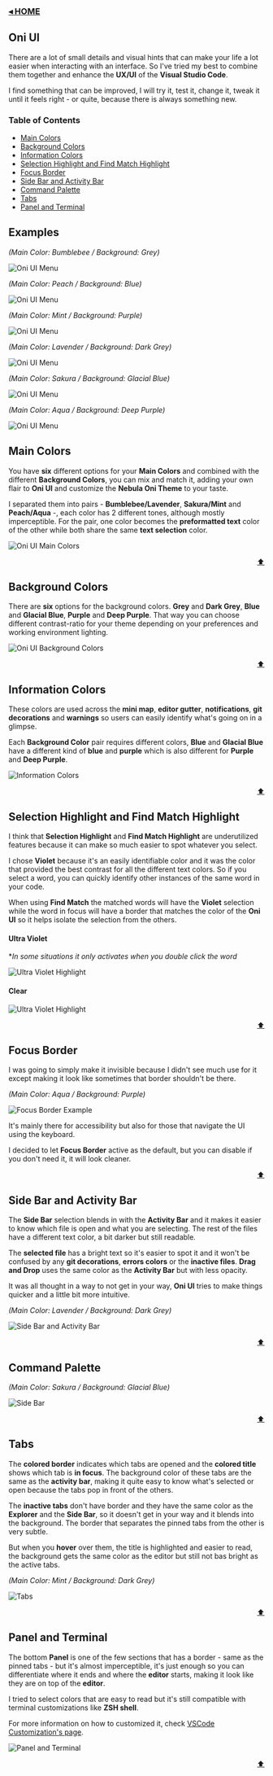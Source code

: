 ### [◂ HOME](../README.md) <!-- omit in toc -->

## Oni UI <!-- omit in toc -->

There are a lot of small details and visual hints that can make your life a lot easier when interacting with an interface. So I've tried my best to combine them together and enhance the **UX/UI** of the **Visual Studio Code**.

I find something that can be improved, I will try it, test it, change it, tweak it until it feels right - or quite, because there is always something new.

### Table of Contents

- [Main Colors](#main-colors)
- [Background Colors](#background-colors)
- [Information Colors](#information-colors)
- [Selection Highlight and Find Match Highlight](#selection-highlight-and-find-match-highlight)
- [Focus Border](#focus-border)
- [Side Bar and Activity Bar](#side-bar-and-activity-bar)
- [Command Palette](#command-palette)
- [Tabs](#tabs)
- [Panel and Terminal](#panel-and-terminal)

## Examples <!-- omit in toc -->

_<div align="left"> (Main Color: Bumblebee / Background: Grey) </div>_

![Oni UI Menu](./oni-ui/win_1.png)

_<div align="left"> (Main Color: Peach / Background: Blue) </div>_

![Oni UI Menu](./oni-ui/win_2.png)

_<div align="left"> (Main Color: Mint / Background: Purple) </div>_

![Oni UI Menu](./oni-ui/win_3.png)

_<div align="left"> (Main Color: Lavender / Background: Dark Grey) </div>_

![Oni UI Menu](./oni-ui/win_4.png)

_<div align="left"> (Main Color: Sakura / Background: Glacial Blue) </div>_

![Oni UI Menu](./oni-ui/win_5.png)

_<div align="left"> (Main Color: Aqua / Background: Deep Purple) </div>_

![Oni UI Menu](./oni-ui/win_6.png)

## Main Colors

You have **six** different options for your **Main Colors** and combined with the different **Background Colors**, you can mix and match it, adding your own flair to **Oni UI** and customize the **Nebula Oni Theme** to your taste.

I separated them into pairs - **Bumblebee/Lavender**, **Sakura/Mint** and **Peach/Aqua** -, each color has 2 different tones, although mostly imperceptible. For the pair, one color becomes the **preformatted text** color of the other while both share the same **text selection** color.

![Oni UI Main Colors](./oni-ui/main_2.png)

[<div align="right">⬆</div>](#table-of-contents)

## Background Colors

There are **six** options for the background colors. **Grey** and **Dark Grey**, **Blue** and **Glacial Blue**, **Purple** and **Deep Purple**. That way you can choose different contrast-ratio for your theme depending on your preferences and working environment lighting.

![Oni UI Background Colors](./oni-ui/bg_colors.png)

[<div align="right">⬆</div>](#table-of-contents)

## Information Colors

These colors are used across the **mini map**, **editor gutter**, **notifications**, **git decorations** and **warnings** so users can easily identify what's going on in a glimpse.

Each **Background Color** pair requires different colors, **Blue** and **Glacial Blue** have a different kind of **blue** and **purple** which is also different for **Purple** and **Deep Purple**.

![Information Colors](./oni-ui/info.png)

[<div align="right">⬆</div>](#table-of-contents)

## Selection Highlight and Find Match Highlight

I think that **Selection Highlight** and **Find Match Highlight** are underutilized features because it can make so much easier to spot whatever you select.

I chose **Violet** because it's an easily identifiable color and it was the color that provided the best contrast for all the different text colors. So if you select a word, you can quickly identify other instances of the same word in your code.

When using **Find Match** the matched words will have the **Violet** selection while the word in focus will have a border that matches the color of the **Oni UI** so it helps isolate the selection from the others.

#### Ultra Violet <!-- omit in toc -->

\*_In some situations it only activates when you double click the word_

![Ultra  Violet Highlight](./oni-ui/highlight_ultra_violet.gif)

#### Clear <!-- omit in toc -->

![Ultra  Violet Highlight](./oni-ui/highlight_clear.gif)

[<div align="right">⬆</div>](#table-of-contents)

## Focus Border

I was going to simply make it invisible because I didn't see much use for it except making it look like sometimes that border shouldn't be there.

_<div align="left"> (Main Color: Aqua / Background: Purple) </div>_

![Focus Border Example](./oni-ui/focus_border.gif)

It's mainly there for accessibility but also for those that navigate the UI using the keyboard.

I decided to let **Focus Border** active as the default, but you can disable if you don't need it, it will look cleaner.

[<div align="right">⬆</div>](#table-of-contents)

## Side Bar and Activity Bar

The **Side Bar** selection blends in with the **Activity Bar** and it makes it easier to know which file is open and what you are selecting. The rest of the files have a different text color, a bit darker but still readable.

The **selected file** has a bright text so it's easier to spot it and it won't be confused by any **git decorations**, **errors colors** or the **inactive files**. **Drag and Drop** uses the same color as the **Activity Bar** but with less opacity.

It was all thought in a way to not get in your way, **Oni UI** tries to make things quicker and a little bit more intuitive.

_<div align="left"> (Main Color: Lavender / Background: Dark Grey) </div>_

![Side Bar and Activity Bar](./oni-ui/sidebar.gif)

[<div align="right">⬆</div>](#table-of-contents)

## Command Palette

_<div align="left"> (Main Color: Sakura / Background: Glacial Blue) </div>_

![Side Bar](./oni-ui/command_palette.gif)

[<div align="right">⬆</div>](#table-of-contents)

## Tabs

The **colored border** indicates which tabs are opened and the **colored title** shows which tab is **in focus**. The background color of these tabs are the same as the **activity bar**, making it quite easy to know what's selected or open because the tabs pop in front of the others.

The **inactive tabs** don't have border and they have the same color as the **Explorer** and the **Side Bar**, so it doesn't get in your way and it blends into the background. The border that separates the pinned tabs from the other is very subtle.

But when you **hover** over them, the title is highlighted and easier to read, the background gets the same color as the editor but still not bas bright as the active tabs.

_<div align="left"> (Main Color: Mint / Background: Dark Grey) </div>_

![Tabs](./oni-ui/tabs.gif)

[<div align="right">⬆</div>](#table-of-contents)

## Panel and Terminal

The bottom **Panel** is one of the few sections that has a border - same as the pinned tabs - but it's almost imperceptible, it's just enough so you can differentiate where it ends and where the **editor** starts, making it look like they are on top of the **editor**.

I tried to select colors that are easy to read but it's still compatible with terminal customizations like **ZSH shell**.

For more information on how to customized it, check [VSCode Customization's page](./CUSTOMIZATION.md).

![Panel and Terminal](./oni-ui/terminal.png)

[<div align="right">⬆</div>](#table-of-contents)
